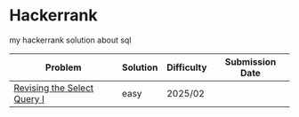 # Hackerrank
my hackerrank solution about sql

| Problem | Solution | Difficulty | Submission Date |
|----------|----------|------------|-----------------|
[Revising the Select Query I](https://www.hackerrank.com/challenges/revising-the-select-query/problem?isFullScreen=true)| easy | 2025/02

